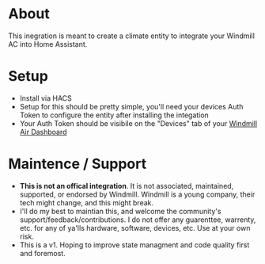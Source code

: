 # About 
This inegration is meant to create a climate entity to integrate your Windmill AC into Home Assistant. 

# Setup
- Install via HACS
- Setup for this should be pretty simple, you'll need your devices Auth Token to configure the entity after installing the integation
- Your Auth Token should be visibile on the "Devices" tab of your [Windmill Air Dashboard](https://dashboard.windmillair.com)

# Maintence / Support 
- **This is not an offical integration**. It is not associated, maintained, supported, or endorsed by Windmill. Windmill is a young company, their tech might change, and this might break. 
- I'll do my best to maintian this, and welcome the community's support/feedback/contributions. I do not offer any guarenttee, warrenty, etc. for any of ya'lls hardware, software, devices, etc. Use at your own risk.
- This is a v1. Hoping to improve state managment and code quality first and foremost. 

